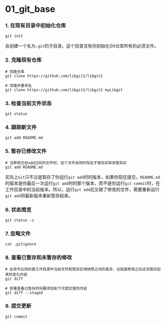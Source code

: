 # 01_git_base

### 1. 在现有目录中初始化仓库

```shell
git init
```

会创建一个名为`.git`的子目录，这个目录含有你初始化Git仓库所有的必须文件。

### 2. 克隆现有仓库

```shell
# 克隆仓库
git clone https://github.com/libgit2/libgit2

# 克隆并重命名
git clone https://github.com/libgit2/libgit2 myLibgit
```

### 3. 检查当前文件状态

```shell
git status
```

### 4. 跟踪新文件

```shell
git add README.md
```

### 5. 暂存已修改文件

```shell
# 当修改已经add过后的文件时，这个文件会同时存在于暂存区和非暂存区
git add README.md
```

实际上`Git`只不过是暂存了你运行`git add`时的版本，如果你现在提交，`README.md`的版本是你最后一次运行`git add`时的那个版本，而不是你运行`git commit`时，在工作目录中的当前版本。所以，运行`git add`后又做了修改的文件，需要重新运行`git add`将最新版本重新暂存起来。

### 6. 状态简览

```shell
git status -s
```

### 7. 忽略文件

```shell
cat .gitignore
```

### 8. 查看已暂存和未暂存的修改

```shell
# 此命令比较的是工作目录中当前文件和暂存区域快照之间的差异，也就是修改之后还没暂存起来的变化内容
git diff

# 若要查看已暂存的将要添加到下次提交里的内容
git diff --staged
```

### 9. 提交更新

```shell
git commit
```